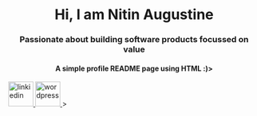 <body>
<h1 align="center">Hi, I am Nitin Augustine</h1>
<h3 align="center">Passionate about building software products focussed on value</h3>
<h4 align="center">A simple profile README page using HTML :)></h4>
<a href="https://www.linkedin.com/in/nitinaugustine"><img src="https://banner2.cleanpng.com/20180518/yk/kisspng-computer-icons-linkedin-5aff0283a31f04.0344839015266617636682.jpg" alt="linkiedin" width="50" height="50">
</a>
<a href="https://www.nitinaugustine.wordpress.com"><img src="https://icon2.cleanpng.com/20180411/vcw/kisspng-web-development-wordpress-computer-icons-blog-web-development-5ace7745c2ec58.1702605415234803897984.jpg" alt="wordpress" width="50" height="50">
</a>>
</body>
